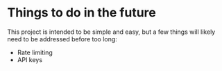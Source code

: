 Things to do in the future
==========================

This project is intended to be simple and easy, but a few things will likely need to be addressed before too long:

* Rate limiting
* API keys
